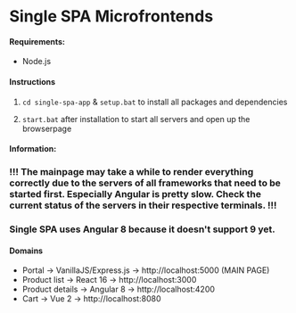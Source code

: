 # Single SPA Microfrontends

#### Requirements:

- Node.js

#### Instructions

1. ``cd single-spa-app`` & ``setup.bat`` to install all packages and dependencies

2. ``start.bat`` after installation to start all servers and open up the browserpage

#### Information:

### !!! The mainpage may take a while to render everything correctly due to the servers of all frameworks that need to be started first. Especially Angular is pretty slow. Check the current status of the servers in their respective terminals. !!!

### Single SPA uses Angular 8 because it doesn't support 9 yet.

#### Domains

- Portal -> VanillaJS/Express.js -> http://localhost:5000 (MAIN PAGE)
- Product list -> React 16 -> http://localhost:3000
- Product details -> Angular 8 -> http://localhost:4200
- Cart -> Vue 2 -> http://localhost:8080
